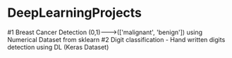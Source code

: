 # DeepLearningProjects

#1 Breast Cancer Detection (0,1)--->(['malignant', 'benign']) using Numerical Dataset from sklearn
#2 Digit classification  - Hand written digits detection using DL (Keras Dataset)

